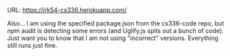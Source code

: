 URL: https://jrk54-cs336.herokuapp.com/

Also... I am using the specified package.json from the cs336-code repo, but npm audit is detecting some errors (and Uglify.js spits out a bunch of code). Just want you to know that I am not using "incorrect" versions. Everything still runs just fine.